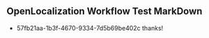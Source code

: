 ## OpenLocalization Workflow Test MarkDown
* 57fb21aa-1b3f-4670-9334-7d5b69be402c thanks!

<!--HONumber=Sep16_HO1-->


